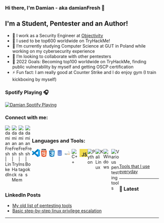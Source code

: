 ### Hi there, I'm Damian - aka damianFresh 👋

## I'm a Student, Pentester and an Author!

- 👮 I work as a Security Engineer at [Objectivity]
- 🔭 I used to be top600 worldwide on TryHackMe!
- 🌱 I’m currently studying Computer Science at GUT in Poland while working on my cybersecurity experience
- 👯 I’m looking to collaborate with other pentesters
- 🥅 2022 Goals: Becoming top100 worldwide on TryHackMe, finding public vulnerability by myself and getting OSCP certification
- ⚡ Fun fact: I am really good at Counter Strike and I do enjoy gym (I train kickboxing by myself)

### Spotify Playing 🎧

[<img src="https://img.icons8.com/doodle/48/000000/spotify.png" alt="Damian Spotify Playing" width="50px" />](https://open.spotify.com/user/xilqenuo79sn2x2v99jgtiu9y)

### Connect with me:

[<img align="left" alt="damianFresh | LinkedIn" width="22px" src="https://img.icons8.com/office/16/000000/linkedin.png" />][linkedin]
[<img align="left" alt="damianFresh | TryHackMe" width="22px" src="https://tryhackme.com/img/favicon.png" />][tryhackme]
[<img align="left" alt="damianFresh | Instagram" width="22px" src="https://img.icons8.com/fluency/16/000000/instagram-new.png" />][instagram]
[<img align="left" alt="damianFresh | Books" width="22px" src="https://img.icons8.com/color/48/000000/books.png" />][books]

<br />

### Languages and Tools:

[<img align="left" alt="Visual Studio Code" width="26px" src="https://raw.githubusercontent.com/github/explore/80688e429a7d4ef2fca1e82350fe8e3517d3494d/topics/visual-studio-code/visual-studio-code.png" />][cpp]
[<img align="left" alt="HTML5" width="26px" src="https://raw.githubusercontent.com/github/explore/80688e429a7d4ef2fca1e82350fe8e3517d3494d/topics/html/html.png" />][tools]
[<img align="left" alt="CSS3" width="26px" src="https://raw.githubusercontent.com/github/explore/80688e429a7d4ef2fca1e82350fe8e3517d3494d/topics/css/css.png" />][tools]
[<img align="left" alt="SQL" width="26px" src="https://raw.githubusercontent.com/github/explore/80688e429a7d4ef2fca1e82350fe8e3517d3494d/topics/sql/sql.png" />][tools]
[<img align="left" alt="MySQL" width="26px" src="https://raw.githubusercontent.com/github/explore/80688e429a7d4ef2fca1e82350fe8e3517d3494d/topics/mysql/mysql.png" />][tools]
[<img align="left" alt="C++" width="26px" src="https://img.icons8.com/color/48/000000/c-plus-plus-logo.png" />][cpp]
[<img align="left" alt="JavaScript" width="26px" src="https://raw.githubusercontent.com/github/explore/80688e429a7d4ef2fca1e82350fe8e3517d3494d/topics/javascript/javascript.png" />][tools]
[<img align="left" alt="Python" width="26px" src="https://img.icons8.com/color/48/000000/python--v1.png" />][python]
[<img align="left" alt="Kali Linux" width="26px" src="https://img.icons8.com/color/48/000000/kali-linux.png" />][kali]
[<img align="left" alt="Windows" width="26px" src="https://img.icons8.com/office/16/000000/windows-10.png" />][tools]
[<img align="left" alt="Various pentesting tools" width="26px" src="https://img.icons8.com/color-glass/48/000000/hacker.png" />][tools]



<br />
<br />

[Tools that I use everyday](https://1drv.ms/w/s!An-JuvAzsBiS9gdufE7xucbRNhIf?e=7I5v16)

---

### 📕 Latest LinkedIn Posts

<!-- BLOG-POST-LIST:START -->
- [My old list of pentesting tools](https://www.linkedin.com/feed/update/urn%3Ali%3Aactivity%3A6822939909016363008/)
- [Basic step-by-step linux privilege escalation](https://www.linkedin.com/feed/update/urn%3Ali%3Aactivity%3A6821809153791578113/)
<!-- BLOG-POST-LIST:END -->

---

[instagram]: https://www.instagram.com/strojekdamian/
[linkedin]: https://www.linkedin.com/in/damianstrojek/
[books]: https://itstart.pl/presta/szukaj?controller=search&s=Damian+Strojek
[tryhackme]: https://tryhackme.com/p/damianStr
[tools]: https://strojek-damian.notion.site/Cybersec-f1d1656517874f54a886af71f76beab8
[cpp]: https://github.com/damianStrojek/Computer-Science-Algorithms
[python]: https://github.com/damianStrojek/Python-GameOfLife
[kali]: https://www.kali.org/
[Objectivity]: https://www.objectivity.co.uk/

